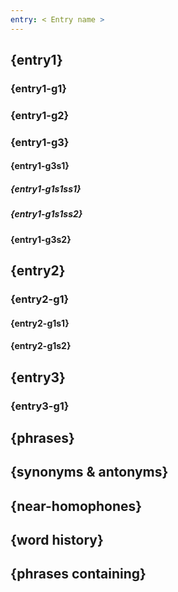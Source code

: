 ```yaml
---
entry: < Entry name >
---
```

<!-- @import "../theme/text.less" -->

<div class="container">

## {entry1}

### {entry1-g1}

### {entry1-g2}

### {entry1-g3}

#### {entry1-g3s1}

##### {entry1-g1s1ss1}

##### {entry1-g1s1ss2}

#### {entry1-g3s2}

## {entry2}

### {entry2-g1}

#### {entry2-g1s1}

#### {entry2-g1s2}

## {entry3}

### {entry3-g1}

## {phrases}

## {synonyms & antonyms}

## {near-homophones}

## {word history}

## {phrases containing}

</div>
